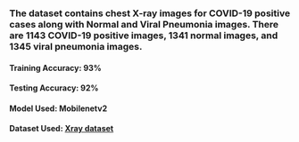 ### The dataset contains chest X-ray images for COVID-19 positive cases along with Normal and Viral Pneumonia images. There are 1143 COVID-19 positive images, 1341 normal images, and 1345 viral pneumonia images.

#### Training Accuracy: 93%
#### Testing Accuracy: 92%
#### Model Used: Mobilenetv2
#### Dataset Used: [Xray dataset](https://www.kaggle.com/tawsifurrahman/covid19-radiography-database)